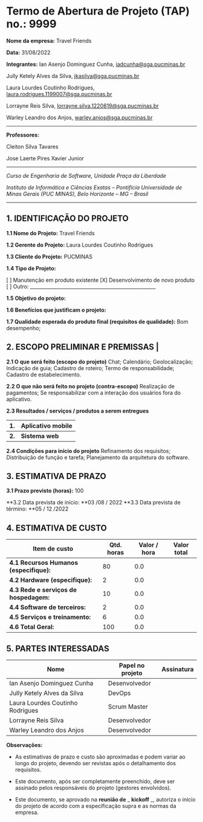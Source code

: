 # Termo de Abertura de Projeto (TAP) no.: 9999

**Nome da empresa:** Travel Friends

**Data:** 31/08/2022

**Integrantes:**
Ian Asenjo Dominguez Cunha, iadcunha@sga.pucminas.br

Jully Ketely Alves da Silva, jkasilva@sga.pucminas.br

Laura Lourdes Coutinho Rodrigues, laura.rodrigues.1199007@sga.pucminas.br

Lorrayne Reis Silva, lorrayne.silva.1220819@sga.pucminas.br

Warley Leandro dos Anjos, warley.anjos@sga.pucminas.br

---

**Professores:**

Cleiton Silva Tavares

Jose Laerte Pires Xavier Junior

---

_Curso de Engenharia de Software, Unidade Praça da Liberdade_

_Instituto de Informática e Ciências Exatas – Pontifícia Universidade de Minas Gerais (PUC MINAS), Belo Horizonte – MG – Brasil_

---

## 1. IDENTIFICAÇÃO DO PROJETO

**1.1 Nome do Projeto:** Travel Friends

**1.2 Gerente do Projeto:** Laura Lourdes Coutinho Rodrigues

**1.3 Cliente do Projeto:** PUCMINAS

**1.4 Tipo de Projeto:**

[ ] Manutenção em produto existente
[X] Desenvolvimento de novo produto
[ ] Outro: \_\_\_\_\_\_\_\_\_\_\_\_\_\_\_\_\_\_\_\_\_\_\_\_\_\_\_\_\_\_\_\_\_\_\_\_\_\_\_\_\_\_\_\_\_\_\_\_\_\_\_\_

**1.5 Objetivo do projeto:** 

**1.6 Benefícios que justificam o projeto:**

**1.7 Qualidade esperada do produto final (requisitos de qualidade):**
Bom desempenho;


## **2. ESCOPO PRELIMINAR E PREMISSAS** |

**2.1 O que será feito (escopo do projeto)**
Chat;
Calendário;
Geolocalização;
Indicação de guia;
Cadastro de roteiro;
Termo de responsabilidade;
Cadastro de estabelecimento.

**2.2 O que não será feito no projeto (contra-escopo)**
Realização de pagamentos;
Se responsabilizar com a interação dos usuários fora do aplicativo.

**2.3 Resultados / serviços / produtos a serem entregues**

| **1.** | Aplicativo mobile |
| --- | --- |
| **2.** | **Sistema web** |

**2.4 Condições para início do projeto**
Refinamento dos requisitos;
Distribuição de função e tarefa;
Planejamento da arquitetura do software.



## 3. ESTIMATIVA DE PRAZO


**3.1 Prazo previsto (horas):** 100

**3.2 Data prevista de início:  **03 /08 / 2022 
**3.3 Data prevista de término: **05 / 12 /2022 

## 4. ESTIMATIVA DE CUSTO

| Item de custo | Qtd. horas | Valor / hora  | Valor total |
| --- | --- | --- | --- |
| **4.1 Recursos Humanos** **(especifique):** | 80 | 0.0 |  |
| **4.2 Hardware (especifique):** | 2 | 0.0 |  |
| **4.3 Rede e serviços de hospedagem:** | 10 | 0.0 |  |
| **4.4 Software de terceiros:** | 2 | 0.0 |  |
| **4.5 Serviços e treinamento:** | 6 | 0.0 |  |
| **4.6 Total Geral:** | 100 | 0.0 |  |

## 5. PARTES INTERESSADAS

| Nome | Papel no projeto | Assinatura |
| --- | --- | --- |
| Ian Asenjo Dominguez Cunha | Desenvolvedor |     |
| Jully Ketely Alves da Silva | DevOps |     |
| Laura Lourdes Coutinho Rodrigues | Scrum Master |     |
| Lorrayne Reis Silva | Desenvolvedor |     |
| Warley Leandro dos Anjos | Desenvolvedor |     |

**Observações:**

- As estimativas de prazo e custo são aproximadas e podem variar ao longo do projeto, devendo ser revistas após o detalhamento dos requisitos.

- Este documento, após ser completamente preenchido, deve ser assinado pelos responsáveis do projeto (gestores envolvidos).

- Este documento, se aprovado na **reunião de** _ **kickoff** _, autoriza o início do projeto de acordo com a especificação supra e as normas da empresa.

